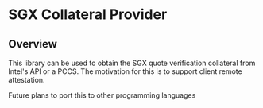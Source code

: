 # SGX Collateral Provider

## Overview

This library can be used to obtain the SGX quote verification collateral from Intel's API or a PCCS.
The motivation for this is to support client remote attestation.

Future plans to port this to other programming languages
